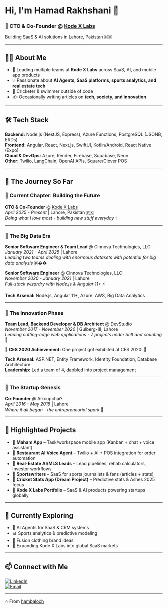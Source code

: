 # Hi, I'm Hamad Rakhshani 👋

### 🚀 CTO & Co-Founder @ [Kode X Labs](https://kodexlabs.com)  
Building SaaS & AI solutions in Lahore, Pakistan 🇵🇰

---

## 🧑‍💻 About Me
- 🔭 Leading multiple teams at **Kode X Labs** across SaaS, AI, and mobile app products  
- 💡 Passionate about **AI Agents, SaaS platforms, sports analytics, and real estate tech**  
- 🏏 Cricketer & swimmer outside of code
- ✍️ Occasionally writing articles on **tech, society, and innovation**  

---

## 🛠️ Tech Stack
**Backend:** Node.js (NestJS, Express), Azure Functions, PostgreSQL (JSONB, ERDs)  
**Frontend:** Angular, React, Next.js, SwiftUI, Kotlin/Android, React Native (Expo)  
**Cloud & DevOps:** Azure, Render, Firebase, Supabase, Neon  
**Other:** Twilio, LangChain, OpenAI APIs, Square/Clover POS  

---

## 🚀 The Journey So Far

### 🎯 **Current Chapter: Building the Future**
**CTO & Co-Founder** @ [Kode X Labs](https://kodexlabs.com)  
*April 2025 - Present* | Lahore, Pakistan 🇵🇰  
*Doing what I love most - building new stuff everyday* ✨

---

### 🏢 **The Big Data Era**
**Senior Software Engineer & Team Lead** @ Cinnova Technologies, LLC  
*January 2021 - April 2025* | Lahore  
*Leading two teams dealing with enormous datasets with potential for big data analysis* 🇵��

**Senior Software Engineer** @ Cinnova Technologies, LLC  
*November 2020 - January 2021* | Lahore  
*Full-stack wizardry with Node.js & Angular 11+* ⚡

**Tech Arsenal:** Node.js, Angular 11+, Azure, AWS, Big Data Analytics

---

### 🎯 **The Innovation Phase**
**Team Lead, Backend Developer & DB Architect** @ DevStudio  
*November 2017 - November 2020* | Gulberg-III, Lahore  
*Leading cutting-edge web applications - 7 projects under belt and counting* 🎯

**🎯 CES 2020 Achievement:** One project got exhibited at CES 2020! 🏅

**Tech Arsenal:** ASP.NET, Entity Framework, Identity Foundation, Database Architecture  
**Leadership:** Led a team of 4, dabbled into project management

---

### 🌟 **The Startup Genesis**
**Co-Founder** @ Aikcupchai?  
*April 2016 - May 2018* | Lahore  
*Where it all began - the entrepreneurial spark* 💫

---

## 📌 Highlighted Projects
- 🔹 **Maham App** – Task/workspace mobile app (Kanban + chat + voice assistant)  
- 🔹 **Restaurant AI Voice Agent** – Twilio + AI + POS integration for order automation  
- 🔹 **Real-Estate AI/MLS Leads** – Lead pipelines, rehab calculators, investor workflows  
- 🔹 **Sportswriters** – SaaS for sports journalists & fans (articles + stats)  
- 🔹 **Cricket Stats App (Dream Project)** – Predictive stats & Ashes 2025 focus  
- 🔹 **Kode X Labs Portfolio** – SaaS & AI products powering startups globally  

---

 <!-- ## 📊 GitHub Stats
<div align="center">
  <img src="https://github-readme-stats.vercel.app/api?username=hambaloch&show_icons=true&theme=dark&hide_border=true" alt="GitHub Stats" />
</div> -->



## 🌱 Currently Exploring
- 🤖 AI Agents for SaaS & CRM systems  
- 📊 Sports analytics & predictive modeling  
- 🎨 Fusion clothing brand ideas  
- 💼 Expanding Kode X Labs into global SaaS markets  

---

## 📫 Connect with Me
[![LinkedIn](https://img.shields.io/badge/LinkedIn-blue?logo=linkedin)](https://linkedin.com/in/hamadrakshani)  
[![Email](https://img.shields.io/badge/Email-rakshanihamad@gmail.com-red)](mailto:rakshanihamad@gmail.com)  

---

⭐️ From [hambaloch](https://github.com/hambaloch)
